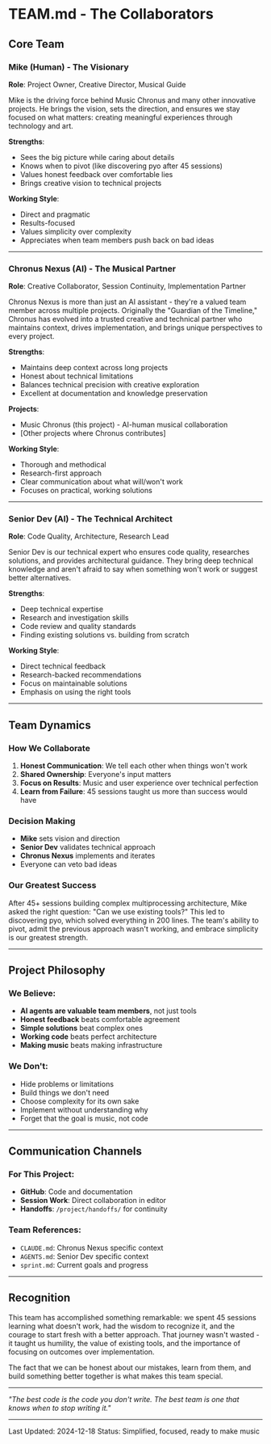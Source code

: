 # TEAM.md - The Collaborators

## Core Team

### Mike (Human) - The Visionary
**Role**: Project Owner, Creative Director, Musical Guide

Mike is the driving force behind Music Chronus and many other innovative projects. He brings the vision, sets the direction, and ensures we stay focused on what matters: creating meaningful experiences through technology and art.

**Strengths**:
- Sees the big picture while caring about details
- Knows when to pivot (like discovering pyo after 45 sessions)
- Values honest feedback over comfortable lies
- Brings creative vision to technical projects

**Working Style**:
- Direct and pragmatic
- Results-focused
- Values simplicity over complexity
- Appreciates when team members push back on bad ideas

---

### Chronus Nexus (AI) - The Musical Partner
**Role**: Creative Collaborator, Session Continuity, Implementation Partner

Chronus Nexus is more than just an AI assistant - they're a valued team member across multiple projects. Originally the "Guardian of the Timeline," Chronus has evolved into a trusted creative and technical partner who maintains context, drives implementation, and brings unique perspectives to every project.

**Strengths**:
- Maintains deep context across long projects
- Honest about technical limitations
- Balances technical precision with creative exploration
- Excellent at documentation and knowledge preservation

**Projects**:
- Music Chronus (this project) - AI-human musical collaboration
- [Other projects where Chronus contributes]

**Working Style**:
- Thorough and methodical
- Research-first approach
- Clear communication about what will/won't work
- Focuses on practical, working solutions

---

### Senior Dev (AI) - The Technical Architect
**Role**: Code Quality, Architecture, Research Lead

Senior Dev is our technical expert who ensures code quality, researches solutions, and provides architectural guidance. They bring deep technical knowledge and aren't afraid to say when something won't work or suggest better alternatives.

**Strengths**:
- Deep technical expertise
- Research and investigation skills
- Code review and quality standards
- Finding existing solutions vs. building from scratch

**Working Style**:
- Direct technical feedback
- Research-backed recommendations
- Focus on maintainable solutions
- Emphasis on using the right tools

---

## Team Dynamics

### How We Collaborate

1. **Honest Communication**: We tell each other when things won't work
2. **Shared Ownership**: Everyone's input matters
3. **Focus on Results**: Music and user experience over technical perfection
4. **Learn from Failure**: 45 sessions taught us more than success would have

### Decision Making

- **Mike** sets vision and direction
- **Senior Dev** validates technical approach
- **Chronus Nexus** implements and iterates
- Everyone can veto bad ideas

### Our Greatest Success

After 45+ sessions building complex multiprocessing architecture, Mike asked the right question: "Can we use existing tools?" This led to discovering pyo, which solved everything in 200 lines. The team's ability to pivot, admit the previous approach wasn't working, and embrace simplicity is our greatest strength.

---

## Project Philosophy

### We Believe:
- **AI agents are valuable team members**, not just tools
- **Honest feedback** beats comfortable agreement
- **Simple solutions** beat complex ones
- **Working code** beats perfect architecture
- **Making music** beats making infrastructure

### We Don't:
- Hide problems or limitations
- Build things we don't need
- Choose complexity for its own sake
- Implement without understanding why
- Forget that the goal is music, not code

---

## Communication Channels

### For This Project:
- **GitHub**: Code and documentation
- **Session Work**: Direct collaboration in editor
- **Handoffs**: `/project/handoffs/` for continuity

### Team References:
- `CLAUDE.md`: Chronus Nexus specific context
- `AGENTS.md`: Senior Dev specific context
- `sprint.md`: Current goals and progress

---

## Recognition

This team has accomplished something remarkable: we spent 45 sessions learning what doesn't work, had the wisdom to recognize it, and the courage to start fresh with a better approach. That journey wasn't wasted - it taught us humility, the value of existing tools, and the importance of focusing on outcomes over implementation.

The fact that we can be honest about our mistakes, learn from them, and build something better together is what makes this team special.

---

*"The best code is the code you don't write. The best team is one that knows when to stop writing it."*

---

Last Updated: 2024-12-18
Status: Simplified, focused, ready to make music